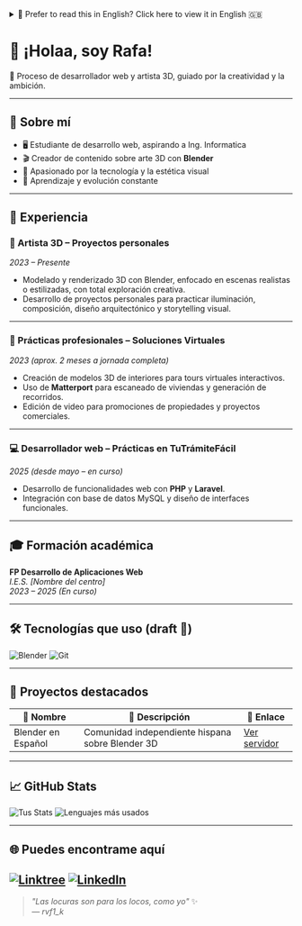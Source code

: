 <details>
  <summary>📖 Prefer to read this in English? Click here to view it in English 🇬🇧</summary>
  
# 👋 Hi there, I'm Rafa!
<a id="spanish"></a>
## Version en espanol


🎨 Web developer in training and 3D artist, driven by creativity and ambition.

---

## 🚀 About Me

- 🖥️ Web development student, aspiring to study Computer Engineering  
- 🎬 Content creator focused on 3D art with **Blender**  
- 🧠 Passionate about technology and visual aesthetics  
- 🎯 Constant learning and growth  

---

## 💼 Experience

### 💻 Web Developer – Internship at **TuTrámiteFácil**  
_2025 (since May – ongoing)_  
- Development of web features using **PHP** and **Laravel**  
- Database integration with MySQL and UI design  
- Active participation in a real startup workflow  

---

### 🧰 3D Artist – Personal Projects  
_2023 – Present_  
- 3D modeling and rendering with Blender, focused on realistic or stylized scenes with full creative freedom  
- Personal projects to practice lighting, composition, architectural design, and visual storytelling  

---

### 🏢 Internship – Soluciones Virtuales  
_2023 (approx. 2 months full-time)_  
- 3D modeling of interior spaces for interactive virtual tours  
- Use of **Matterport** to scan real estate and generate walkthroughs  
- Video editing for property promotions and commercial content  

---

## 🎓 Education

**Vocational Training in Web Application Development**  
_I.E.S. [School Name]_  
_2023 – 2025 (In progress)_

---

## 🛠️ Technologies I Use (draft 📄)
<!---
![HTML5](https://img.shields.io/badge/-HTML5-E34F26?style=flat-square&logo=html5&logoColor=ffffff)
![CSS3](https://img.shields.io/badge/-CSS3-1572B6?style=flat-square&logo=css3)
![JavaScript](https://img.shields.io/badge/-JavaScript-F7DF1E?style=flat-square&logo=javascript&logoColor=000)
![PHP](https://img.shields.io/badge/-PHP-777BB4?style=flat-square&logo=php&logoColor=fff)
![MySQL](https://img.shields.io/badge/-MySQL-4479A1?style=flat-square&logo=mysql&logoColor=fff)
![Git](https://img.shields.io/badge/-Git-F05032?style=flat-square&logo=git&logoColor=fff)
--->

![Blender](https://img.shields.io/badge/-Blender-F5792A?style=flat-square&logo=blender&logoColor=white)
![Git](https://img.shields.io/badge/-Git-F05032?style=flat-square&logo=git&logoColor=fff)

---

## 🧩 Highlight Projects

| 🌟 Name | 📝 Description | 🔗 Link |
|--------|----------------|--------|
| Blender en Español | Independent Spanish-speaking Blender 3D community | [Join server](https://discord.gg/Blender-en-espanol) |

---

## 📈 GitHub Stats

![Your Stats](https://github-readme-stats.vercel.app/api?username=Dansoru&show_icons=true&theme=radical&hide_title=true)
![Top Languages](https://github-readme-stats.vercel.app/api/top-langs/?username=Dansoru&layout=compact&theme=radical)

---

## 🌐 You can find me here
<!---
[![Discord](https://img.shields.io/badge/Discord-%237289DA?style=for-the-badge&logo=discord&logoColor=white)](https://discord.gg/your-server)
[![YouTube](https://img.shields.io/badge/YouTube-%23FF0000?style=for-the-badge&logo=youtube&logoColor=white)](https://youtube.com/your-channel)
[![Portfolio](https://img.shields.io/badge/Portfolio-%2312100E?style=for-the-badge&logo=githubpages&logoColor=white)](https://yourwebsite.dev)
--->

[![Linktree](https://img.shields.io/badge/Linktree-39E09B?style=for-the-badge&logo=linktree&logoColor=white)](https://linktr.ee/hisoru__)
[![LinkedIn](https://img.shields.io/badge/LinkedIn-0A66C2?style=for-the-badge&logo=linkedin&logoColor=white)](https://www.linkedin.com/in/your_profile)

---

> _"Crazy things are for crazy people – like me"_ ✨  
> _— rvf1_k_

<br><br><br><br><br><br>

<p align="center">
  🍃 <strong>There's nothing else here. Well... in Spanish</strong>  
  </p>
  
<br><br><br><br><br><br><br><br>

</details>

  # 👋 ¡Holaa, soy Rafa!

🎨 Proceso de desarrollador web y artista 3D, guiado por la creatividad y la ambición.

---

## 🚀 Sobre mí

- 🖥️ Estudiante de desarrollo web, aspirando a Ing. Informatica
- 🎬 Creador de contenido sobre arte 3D con **Blender**
- 🧠 Apasionado por la tecnología y la estética visual
- 🎯 Aprendizaje y evolución constante

---

## 💼 Experiencia

### 🧰 Artista 3D – Proyectos personales  
_2023 – Presente_  
- Modelado y renderizado 3D con Blender, enfocado en escenas realistas o estilizadas, con total exploración creativa.  
- Desarrollo de proyectos personales para practicar iluminación, composición, diseño arquitectónico y storytelling visual.

---

### 🏢 Prácticas profesionales – Soluciones Virtuales  
_2023 (aprox. 2 meses a jornada completa)_  
- Creación de modelos 3D de interiores para tours virtuales interactivos.  
- Uso de **Matterport** para escaneado de viviendas y generación de recorridos.  
- Edición de video para promociones de propiedades y proyectos comerciales.  

---

### 💻 Desarrollador web – Prácticas en **TuTrámiteFácil**  
_2025 (desde mayo – en curso)_  
- Desarrollo de funcionalidades web con **PHP** y **Laravel**.  
- Integración con base de datos MySQL y diseño de interfaces funcionales.  

---

## 🎓 Formación académica

**FP Desarrollo de Aplicaciones Web**  
_I.E.S. [Nombre del centro]_  
_2023 – 2025 (En curso)_

---



## 🛠️ Tecnologías que uso (draft 📄)
<!---
![HTML5](https://img.shields.io/badge/-HTML5-E34F26?style=flat-square&logo=html5&logoColor=ffffff)
![CSS3](https://img.shields.io/badge/-CSS3-1572B6?style=flat-square&logo=css3)
![JavaScript](https://img.shields.io/badge/-JavaScript-F7DF1E?style=flat-square&logo=javascript&logoColor=000)
![PHP](https://img.shields.io/badge/-PHP-777BB4?style=flat-square&logo=php&logoColor=fff)
![MySQL](https://img.shields.io/badge/-MySQL-4479A1?style=flat-square&logo=mysql&logoColor=fff)
![Git](https://img.shields.io/badge/-Git-F05032?style=flat-square&logo=git&logoColor=fff)
--->

![Blender](https://img.shields.io/badge/-Blender-F5792A?style=flat-square&logo=blender&logoColor=white)
![Git](https://img.shields.io/badge/-Git-F05032?style=flat-square&logo=git&logoColor=fff)

---

## 🧩 Proyectos destacados

| 🌟 Nombre | 📝 Descripción | 🔗 Enlace |
|----------|----------------|----------|
| Blender en Español | Comunidad independiente hispana sobre Blender 3D | [Ver servidor](https://discord.gg/Blender-en-espanol) |

---

## 📈 GitHub Stats

![Tus Stats](https://github-readme-stats.vercel.app/api?username=Dansoru&show_icons=true&theme=radical&hide_title=true)
![Lenguajes más usados](https://github-readme-stats.vercel.app/api/top-langs/?username=Dansoru&layout=compact&theme=radical)

---

## 🌐 Puedes encontrame aquí
<!---
[![Discord](https://img.shields.io/badge/Discord-%237289DA?style=for-the-badge&logo=discord&logoColor=white)](https://discord.gg/tu-servidor)
[![YouTube](https://img.shields.io/badge/YouTube-%23FF0000?style=for-the-badge&logo=youtube&logoColor=white)](https://youtube.com/tu-canal)
[![Portfolio](https://img.shields.io/badge/Portfolio-%2312100E?style=for-the-badge&logo=githubpages&logoColor=white)](https://tuweb.dev)
--->

[![Linktree](https://img.shields.io/badge/Linktree-39E09B?style=for-the-badge&logo=linktree&logoColor=white)](https://linktr.ee/hisoru__)
[![LinkedIn](https://img.shields.io/badge/LinkedIn-0A66C2?style=for-the-badge&logo=linkedin&logoColor=white)](https://www.linkedin.com/in/tu_usuario)
---

> _"Las locuras son para los locos, como yo"_ ✨  
> _— rvf1_k_


<!---
Dansoru/Dansoru is a ✨ special ✨ repository because its `README.md` (this file) appears on your GitHub profile.
You can click the Preview link to take a look at your changes.
--->
